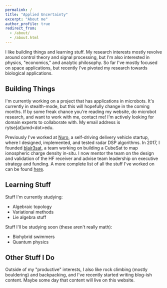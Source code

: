 ```yaml
---
permalink: /
title: "Applied Uncertainty"
excerpt: "About me"
author_profile: true
redirect_from: 
  - /about/
  - /about.html
---
```


I like building things and learning stuff. My research interests mostly revolve around control theory and signal processing, but I'm also interested in physics, "economics," and analytic philosophy. So far I've mostly focused on space applications, but recently I've pivoted my research towards biological applications.

## Building Things

I'm currently working on a project that has applications in microbots. It's currently in stealth-mode, but this will hopefully change in the coming months. If by some freak chance you're reading my website, do microbot research, and want to work with me, contact me! I'm actively looking for domain experts to collaborate with. My email address is rytse[at]umd\<dot\>edu.

Previously I've worked at [Nuro](https://nuro.ai/), a self-driving delivery vehicle startup, where I designed, implemented, and tested radar DSP algorithms. In 2017, I founded [blair3sat](https://www.blair3sat.com/), a team working on building a CubeSat to map ionospheric charge density in-situ. I now mentor the team on the design and validation of the HF receiver and advise team leadership on executive strategy and funding. A more complete list of all the stuff I've worked on can be found [here](https://rytse.github.io/cv/).

## Learning Stuff

Stuff I'm currently studying:
 * Algebraic topology
 * Variational methods
 * Lie algebra stuff 

Stuff I'll be studying soon (these aren't really math):
 * Biohybrid swimmers
 * Quantum physics

## Other Stuff I Do

Outside of my "productive" interests, I also like rock climbing (mostly bouldering) and backpacking, and I've recently started writing blog-ish content. Maybe some day that content will live on this website.
